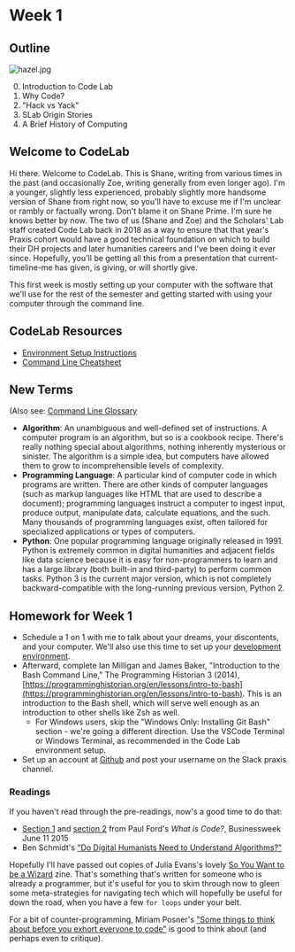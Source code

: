 # Week 1

## Outline

![hazel.jpg](hazel.jpg)

0. Introduction to Code Lab
1. Why Code?
2. "Hack vs Yack"
3. SLab Origin Stories
4. A Brief History of Computing

## Welcome to CodeLab

Hi there. Welcome to CodeLab. This is Shane, writing from various times in the past (and occasionally Zoe, writing generally from even longer ago). I'm a younger, slightly less experienced, probably slightly more handsome version of Shane from right now, so you'll have to excuse me if I'm unclear or rambly or factually wrong. Don't blame it on Shane Prime. I'm sure he knows better by now. The two of us (Shane and Zoe) and the Scholars' Lab staff created Code Lab back in 2018 as a way to ensure that that year's Praxis cohort would have a good technical foundation on which to build their DH projects and later humanities careers and I've been doing it ever since. Hopefully, you'll be getting all this from a presentation that current-timeline-me has given, is giving, or will shortly give.

This first week is mostly setting up your computer with the software that we'll use for the rest of the semester and getting started with using your computer through the command line.

## CodeLab Resources
* [Environment Setup Instructions](environment_setup.md)
* [Command Line Cheatsheet](commandline.md)

## New Terms
(Also see: [Command Line Glossary](https://github.com/scholarslab/CodeLab/blob/master/Week01/commandline.md#glossary)
* **Algorithm**: An unambiguous and well-defined set of instructions. A computer program is an algorithm, but so is a cookbook recipe. There's really nothing special about algorithms, nothing inherently mysterious or sinister. The algorithm is a simple idea, but computers have allowed them to grow to incomprehensible levels of complexity.
* **Programming Language**: A particular kind of computer code in which programs are written. There are other kinds of computer languages (such as markup languages like HTML that are used to describe a document); programming languages instruct a computer to ingest input, produce output, manipulate data, calculate equations, and the such. Many thousands of programming languages exist, often tailored for specialized applications or types of computers.
* **Python**: One popular programming language originally released in 1991. Python is extremely common in digital humanities and adjacent fields like data science because it is easy for non-programmers to learn and has a large library (both built-in and third-party) to perform common tasks. Python 3 is the current major version, which is not completely backward-compatible with the long-running previous version, Python 2.

## Homework for Week 1

* Schedule a 1 on 1 with me to talk about your dreams, your discontents, and your computer. We'll also use this time to set up your [development environment](environment_setup.md). 
* Afterward, complete Ian Milligan and James Baker, "Introduction to the Bash Command Line," The Programming Historian 3 (2014), [https://programminghistorian.org/en/lessons/intro-to-bash](https://programminghistorian.org/en/lessons/intro-to-bash). This is an introduction to the Bash shell, which will serve well enough as an introduction to other shells like Zsh as well.
  * For Windows users, skip the "Windows Only: Installing Git Bash" section - we're going a different direction. Use the VSCode Terminal or Windows Terminal, as recommended in the Code Lab environment setup.
* Set up an account at [Github](http://www.github.com) and post your username on the Slack praxis channel.

### Readings

If you haven't read through the pre-readings, now's a good time to do that:
* [Section 1](https://www.bloomberg.com/graphics/2015-paul-ford-what-is-code/#the-man-in-the-taupe-blazer) and [section 2](https://www.bloomberg.com/graphics/2015-paul-ford-what-is-code/#lets-begin) from Paul Ford's *What is Code?*, Businessweek June 11 2015
* Ben Schmidt's ["Do Digital Humanists Need to Understand Algorithms?"](https://dhdebates.gc.cuny.edu/read/untitled/section/557c453b-4abb-48ce-8c38-a77e24d3f0bd#ch48)

Hopefully I'll have passed out copies of Julia Evans's lovely [So You Want to be a Wizard](https://wizardzines.com/zines/wizard/) zine. That's something that's written for someone who is already a programmer, but it's useful for you to skim through now to gleen some meta-strategies for navigating tech which will hopefully be useful for down the road, when you have a few `for loops` under your belt.

For a bit of counter-programming, Miriam Posner's ["Some things to think about before you exhort everyone to code"](https://miriamposner.com/blog/some-things-to-think-about-before-you-exhort-everyone-to-code/) is good to think about (and perhaps even to critique).
